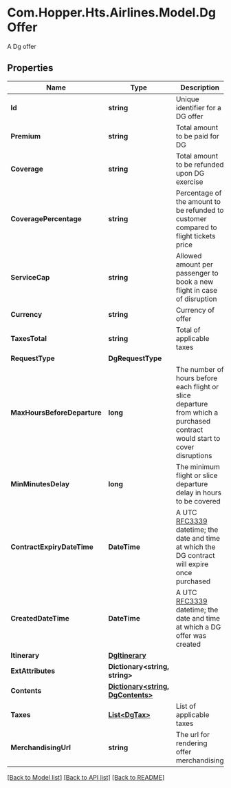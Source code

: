 # Com.Hopper.Hts.Airlines.Model.DgOffer
A Dg offer

## Properties

Name | Type | Description | Notes
------------ | ------------- | ------------- | -------------
**Id** | **string** | Unique identifier for a DG offer | 
**Premium** | **string** | Total amount to be paid for DG | 
**Coverage** | **string** | Total amount to be refunded upon DG exercise | 
**CoveragePercentage** | **string** | Percentage of the amount to be refunded to customer compared to flight tickets price | 
**ServiceCap** | **string** | Allowed amount per passenger to book a new flight in case of disruption | 
**Currency** | **string** | Currency of offer | 
**TaxesTotal** | **string** | Total of applicable taxes | 
**RequestType** | **DgRequestType** |  | 
**MaxHoursBeforeDeparture** | **long** | The number of hours before each flight or slice departure from which a purchased contract would start to cover disruptions | 
**MinMinutesDelay** | **long** | The minimum flight or slice departure delay in hours to be covered | 
**ContractExpiryDateTime** | **DateTime** | A UTC [RFC3339](https://xml2rfc.tools.ietf.org/public/rfc/html/rfc3339.html#anchor14) datetime; the date and time at which the DG contract will expire once purchased | 
**CreatedDateTime** | **DateTime** | A UTC [RFC3339](https://xml2rfc.tools.ietf.org/public/rfc/html/rfc3339.html#anchor14) datetime; the date and time at which a DG offer was created | 
**Itinerary** | [**DgItinerary**](DgItinerary.md) |  | 
**ExtAttributes** | **Dictionary&lt;string, string&gt;** |  | 
**Contents** | [**Dictionary&lt;string, DgContents&gt;**](DgContents.md) |  | 
**Taxes** | [**List&lt;DgTax&gt;**](DgTax.md) | List of applicable taxes | [optional] 
**MerchandisingUrl** | **string** | The url for rendering offer merchandising | [optional] 

[[Back to Model list]](../../README.md#documentation-for-models) [[Back to API list]](../../README.md#documentation-for-api-endpoints) [[Back to README]](../../README.md)

